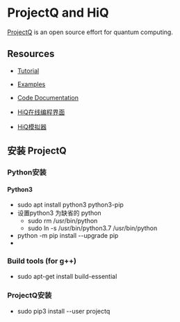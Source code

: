 # ProjectQ and HiQ

[ProjectQ](http://projectq.ch/) is an open source effort for quantum computing.

## Resources

- [Tutorial](https://projectq.readthedocs.io/en/latest/tutorials.html)
- [Examples](https://projectq.readthedocs.io/en/latest/examples.html#examples)
- [Code Documentation](https://projectq.readthedocs.io/en/latest/projectq.html#code-doc)

- [HiQ在线编程界面](https://hiq.huaweicloud.com:9002/ide)
- [HiQ模拟器](https://github.com/Huawei-HiQ/HiQsimulator)

## 安装 ProjectQ
### Python安装
#### Python3
- sudo apt install python3 python3-pip
- 设置python3 为缺省的 python
  - sudo rm /usr/bin/python
  - sudo ln -s /usr/bin/python3.7 /usr/bin/python
- python -m pip install --upgrade pip
- 
### Build tools (for g++)
- sudo apt-get install build-essential 

### ProjectQ安装
- sudo pip3 install --user projectq
